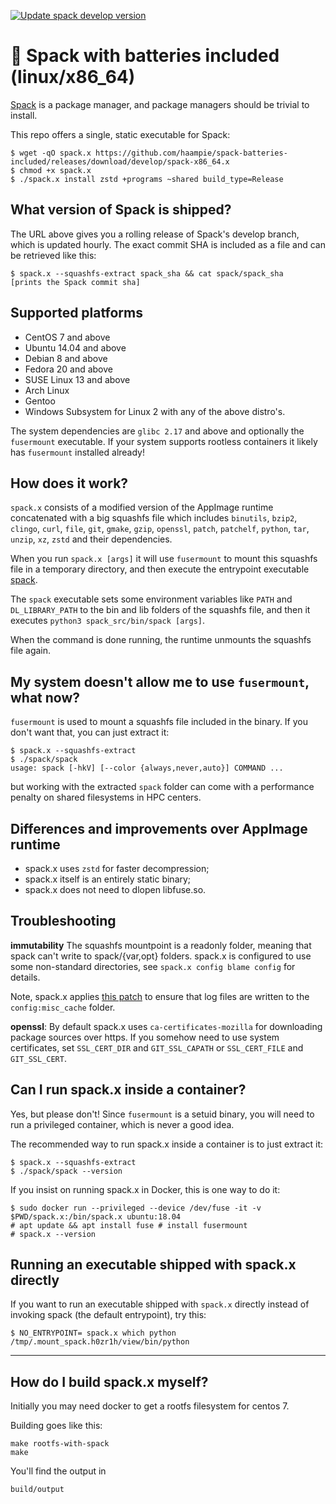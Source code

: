 [![Update spack develop version](https://github.com/haampie/spack-batteries-included/actions/workflows/update-spack.yaml/badge.svg?branch=master)](https://github.com/haampie/spack-batteries-included/actions/workflows/update-spack.yaml)

# 🔋 Spack with batteries included (linux/x86_64)

[Spack](https://github.com/spack/spack) is a package manager, and package managers should be trivial to install. 

This repo offers a single, static executable for Spack:

```console
$ wget -qO spack.x https://github.com/haampie/spack-batteries-included/releases/download/develop/spack-x86_64.x
$ chmod +x spack.x
$ ./spack.x install zstd +programs ~shared build_type=Release
```
## What version of Spack is shipped?

The URL above gives you a rolling release of Spack's develop branch, which is updated
hourly. The exact commit SHA is included as a file and can be retrieved like this:

```console
$ spack.x --squashfs-extract spack_sha && cat spack/spack_sha
[prints the Spack commit sha]
```

## Supported platforms

- CentOS 7 and above
- Ubuntu 14.04 and above
- Debian 8 and above
- Fedora 20 and above
- SUSE Linux 13 and above
- Arch Linux
- Gentoo
- Windows Subsystem for Linux 2 with any of the above distro's.

The system dependencies are `glibc 2.17` and above and optionally the `fusermount`
executable. If your system supports rootless containers it likely has `fusermount`
installed already!

## How does it work?
`spack.x` consists of a modified version of the AppImage runtime concatenated
with a big squashfs file which includes `binutils`, `bzip2`, `clingo`, `curl`, `file`,
`git`, `gmake`, `gzip`, `openssl`, `patch`, `patchelf`, `python`, `tar`, `unzip`, `xz`,
`zstd` and their dependencies.

When you run `spack.x [args]` it will use `fusermount` to
mount this squashfs file in a temporary directory, and then execute the
entrypoint executable [spack](build/6_spack/spack).

The `spack` executable sets some environment variables like `PATH` and
`DL_LIBRARY_PATH` to the bin and lib folders of the squashfs file, and then it
executes `python3 spack_src/bin/spack [args]`.

When the command is done running, the runtime unmounts the squashfs file again.

## My system doesn't allow me to use `fusermount`, what now?

`fusermount` is used to mount a squashfs file included in the binary. If you
don't want that, you can just extract it:

```
$ spack.x --squashfs-extract
$ ./spack/spack
usage: spack [-hkV] [--color {always,never,auto}] COMMAND ...
```

but working with the extracted `spack` folder can come with a performance
penalty on shared filesystems in HPC centers.

## Differences and improvements over AppImage runtime
- spack.x uses `zstd` for faster decompression;
- spack.x itself is an entirely static binary;
- spack.x does not need to dlopen libfuse.so.

## Troubleshooting
**immutability** The squashfs mountpoint is a readonly folder, meaning that
spack can't write to spack/{var,opt} folders. spack.x is configured to use some
non-standard directories, see `spack.x config blame config` for details.

Note, spack.x applies [this patch](https://github.com/spack/spack/pull/20158/)
to ensure that log files are written to the `config:misc_cache` folder.

**openssl**: By default spack.x uses `ca-certificates-mozilla` for downloading
package sources over https. If you somehow need to use system certificates,
set `SSL_CERT_DIR` and `GIT_SSL_CAPATH` or `SSL_CERT_FILE` and `GIT_SSL_CERT`.

## Can I run spack.x inside a container?

Yes, but please don't! Since `fusermount` is a setuid binary, you will need to
run a privileged container, which is never a good idea.

The recommended way to run spack.x inside a container is to just extract it:

```console
$ spack.x --squashfs-extract
$ ./spack/spack --version
```

If you insist on running spack.x in Docker, this is one way to do it:

```console
$ sudo docker run --privileged --device /dev/fuse -it -v $PWD/spack.x:/bin/spack.x ubuntu:18.04
# apt update && apt install fuse # install fusermount
# spack.x --version
```

## Running an executable shipped with spack.x directly

If you want to run an executable shipped with `spack.x` directly instead
of invoking spack (the default entrypoint), try this:

```console
$ NO_ENTRYPOINT= spack.x which python
/tmp/.mount_spack.h0zr1h/view/bin/python
```

--------------------------------------------------------------------------------

## How do I build spack.x myself?

Initially you may need docker to get a rootfs filesystem for centos 7.

Building goes like this:

```console
make rootfs-with-spack
make
```

You'll find the output in

```
build/output
```
